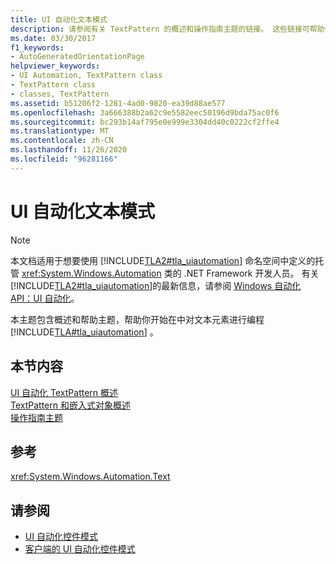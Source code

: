 ```yaml
---
title: UI 自动化文本模式
description: 请参阅有关 TextPattern 的概述和操作指南主题的链接。 这些链接可帮助你开始在 Microsoft UI 自动化中对文本元素进行编程。
ms.date: 03/30/2017
f1_keywords:
- AutoGeneratedOrientationPage
helpviewer_keywords:
- UI Automation, TextPattern class
- TextPattern class
- classes, TextPattern
ms.assetid: b51206f2-1281-4ad0-9820-ea39d88ae577
ms.openlocfilehash: 3a666388b2a62c9e5582eec50196d9bda75ac0f6
ms.sourcegitcommit: bc293b14af795e0e999e3304dd40c0222cf2ffe4
ms.translationtype: MT
ms.contentlocale: zh-CN
ms.lasthandoff: 11/26/2020
ms.locfileid: "96281166"
---
```

# <a name="ui-automation-text-pattern"></a>UI 自动化文本模式

> [!NOTE]
> 本文档适用于想要使用 [!INCLUDE[TLA2#tla_uiautomation](../../../includes/tla2sharptla-uiautomation-md.md)] 命名空间中定义的托管 <xref:System.Windows.Automation> 类的 .NET Framework 开发人员。 有关 [!INCLUDE[TLA2#tla_uiautomation](../../../includes/tla2sharptla-uiautomation-md.md)]的最新信息，请参阅 [Windows 自动化 API：UI 自动化](/windows/win32/winauto/entry-uiauto-win32)。  
  
 本主题包含概述和帮助主题，帮助你开始在中对文本元素进行编程 [!INCLUDE[TLA#tla_uiautomation](../../../includes/tlasharptla-uiautomation-md.md)] 。  
  
## <a name="in-this-section"></a>本节内容  

 [UI 自动化 TextPattern 概述](ui-automation-textpattern-overview.md)  
 [TextPattern 和嵌入式对象概述](textpattern-and-embedded-objects-overview.md)  
 [操作指南主题](ui-automation-text-pattern-how-to-topics.md)  
  
## <a name="reference"></a>参考  

 <xref:System.Windows.Automation.Text>  
  
## <a name="see-also"></a>请参阅

- [UI 自动化控件模式](ui-automation-control-patterns.md)
- [客户端的 UI 自动化控件模式](ui-automation-control-patterns-for-clients.md)
